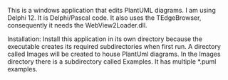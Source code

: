 This is a windows application that edits PlantUML diagrams.  I am using Delphi 12.  It is Delphi/Pascal code.  It also uses the TEdgeBrowser, consequently it needs the WebView2Loader.dll.

Installation: Install this application in its own directory because the executable creates its required subdirectories when first run.
A directory called Images will be created to house PlantUml diagrams.  In the Images directory there is a subdirectory called Examples.  It has multiple *.puml examples.
